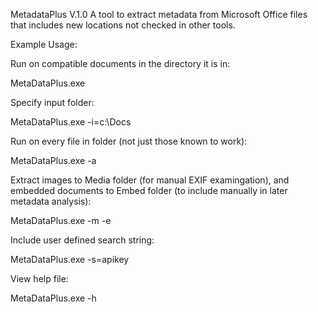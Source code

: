 MetadataPlus V.1.0
A tool to extract metadata from Microsoft Office files that includes new locations not checked in other tools.

Example Usage:

Run on compatible documents in the directory it is in:

MetaDataPlus.exe

Specify input folder:

MetaDataPlus.exe -i=c:\Docs

Run on every file in folder (not just those known to work):

MetaDataPlus.exe -a

Extract images to Media folder (for manual EXIF examingation), and embedded documents to Embed folder (to include manually in later metadata analysis):

MetaDataPlus.exe -m -e

Include user defined search string:

MetaDataPlus.exe -s=apikey

View help file:

MetaDataPlus.exe -h